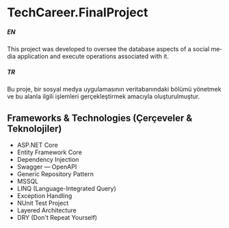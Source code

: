 # TechCareer.FinalProject
<h5>EN</h5>
<p lang="en">This project was developed to oversee the database aspects of a social media application and execute operations associated with it.</p>
<h5>TR</h5>
<p lang="tr">Bu proje, bir sosyal medya uygulamasının veritabanındaki bölümü yönetmek ve bu alanla ilgili işlemleri gerçekleştirmek amacıyla oluşturulmuştur.</p>


## Frameworks & Technologies (Çerçeveler & Teknolojiler)
<ul>
<li>ASP.NET Core</li>
<li>Entity Framework Core</li>
<li>Dependency Injection</li>
<li>Swagger — OpenAPI</li>
<li>Generic Repository Pattern</li>
<li>MSSQL</li>
<li>LINQ (Language-Integrated Query)</li>
<li>Exception Handling</li>
<li>NUnit Test Project</li>
<li>Layered Architecture</li>
<li>DRY (Don't Repeat Yourself)</li>
</ul>
